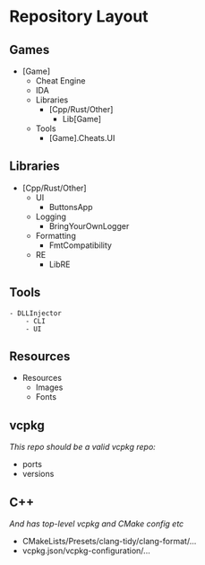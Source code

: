 # Repository Layout

## Games
  - [Game]
    - Cheat Engine
    - IDA
    - Libraries
      - [Cpp/Rust/Other]
        - Lib[Game]
    - Tools
      - [Game].Cheats.UI

## Libraries
  - [Cpp/Rust/Other]
    - UI
        - ButtonsApp
    - Logging
        - BringYourOwnLogger
    - Formatting
        - FmtCompatibility
    - RE
        - LibRE

## Tools
    - DLLInjector
        - CLI
        - UI

## Resources

- Resources
  - Images
  - Fonts

## vcpkg

_This repo should be a valid vcpkg repo:_
- ports
- versions

## C++

_And has top-level vcpkg and CMake config etc_
- CMakeLists/Presets/clang-tidy/clang-format/...
- vcpkg.json/vcpkg-configuration/...
